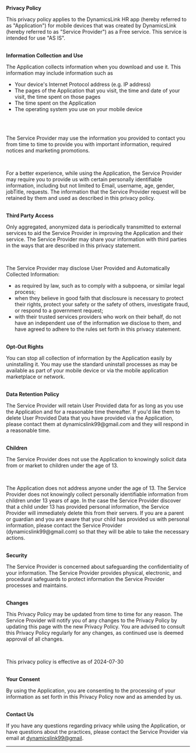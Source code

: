  

<body>
    <strong>Privacy Policy</strong>
    <p>This privacy policy applies to the DynamicsLink HR app (hereby referred to as "Application") for mobile devices
        that was created by DynamicsLink (hereby referred to as "Service Provider") as a Free service. This service is
        intended for use "AS IS".</p><br><strong>Information Collection and Use</strong>
    <p>The Application collects information when you download and use it. This information may include information such
        as</p>
    <ul>
        <li>Your device's Internet Protocol address (e.g. IP address)</li>
        <li>The pages of the Application that you visit, the time and date of your visit, the time spent on those pages
        </li>
        <li>The time spent on the Application</li>
        <li>The operating system you use on your mobile device</li>
    </ul>
    <p></p><br>
    <p style="display: none;">The Application does not gather precise information about the location of your mobile
        device.</p>
    <div style="display: none;">
        <p>The Application collects your device's location, which helps the Service Provider determine your approximate
            geographical location and make use of in below ways:</p>
        <ul>
            <li>Geolocation Services: The Service Provider utilizes location data to provide features such as
                personalized content, relevant recommendations, and location-based services.</li>
            <li>Analytics and Improvements: Aggregated and anonymized location data helps the Service Provider to
                analyze user behavior, identify trends, and improve the overall performance and functionality of the
                Application.</li>
            <li>Third-Party Services: Periodically, the Service Provider may transmit anonymized location data to
                external services. These services assist them in enhancing the Application and optimizing their
                offerings.</li>
        </ul>
    </div><br>
    <p>The Service Provider may use the information you provided to contact you from time to time to provide you with
        important information, required notices and marketing promotions.</p><br>
    <p>For a better experience, while using the Application, the Service Provider may require you to provide us with
        certain personally identifiable information, including but not limited to Email, username, age, gender,
        jobTitle, requests. The information that the Service Provider request will be retained by them and used as
        described in this privacy policy.</p><br><strong>Third Party Access</strong>
    <p>Only aggregated, anonymized data is periodically transmitted to external services to aid the Service Provider in
        improving the Application and their service. The Service Provider may share your information with third parties
        in the ways that are described in this privacy statement.</p>
    </div><br>
    <p>The Service Provider may disclose User Provided and Automatically Collected Information:</p>
    <ul>
        <li>as required by law, such as to comply with a subpoena, or similar legal process;</li>
        <li>when they believe in good faith that disclosure is necessary to protect their rights, protect your safety or
            the safety of others, investigate fraud, or respond to a government request;</li>
        <li>with their trusted services providers who work on their behalf, do not have an independent use of the
            information we disclose to them, and have agreed to adhere to the rules set forth in this privacy statement.
        </li>
    </ul>
    <p></p><br><strong>Opt-Out Rights</strong>
    <p>You can stop all collection of information by the Application easily by uninstalling it. You may use the standard
        uninstall processes as may be available as part of your mobile device or via the mobile application marketplace
        or network.</p><br><strong>Data Retention Policy</strong>
    <p>The Service Provider will retain User Provided data for as long as you use the Application and for a reasonable
        time thereafter. If you'd like them to delete User Provided Data that you have provided via the Application,
        please contact them at dynamicslink99@gmail.com and they will respond in a reasonable time.</p>
    <br><strong>Children</strong>
    <p>The Service Provider does not use the Application to knowingly solicit data from or market to children under the
        age of 13.</p>
    <div><br>
        <p>The Application does not address anyone under the age of 13. The Service Provider does not knowingly collect
            personally identifiable information from children under 13 years of age. In the case the Service Provider
            discover that a child under 13 has provided personal information, the Service Provider will immediately
            delete this from their servers. If you are a parent or guardian and you are aware that your child has
            provided us with personal information, please contact the Service Provider (dynamicslink99@gmail.com) so
            that they will be able to take the necessary actions.</p>
    </div><!----><br><strong>Security</strong>
    <p>The Service Provider is concerned about safeguarding the confidentiality of your information. The Service
        Provider provides physical, electronic, and procedural safeguards to protect information the Service Provider
        processes and maintains.</p><br><strong>Changes</strong>
    <p>This Privacy Policy may be updated from time to time for any reason. The Service Provider will notify you of any
        changes to the Privacy Policy by updating this page with the new Privacy Policy. You are advised to consult this
        Privacy Policy regularly for any changes, as continued use is deemed approval of all changes.</p><br>
    <p>This privacy policy is effective as of 2024-07-30</p><br><strong>Your Consent</strong>
    <p>By using the Application, you are consenting to the processing of your information as set forth in this Privacy
        Policy now and as amended by us.</p><br><strong>Contact Us</strong>
    <p>If you have any questions regarding privacy while using the Application, or have questions about the practices,
        please contact the Service Provider via email at <a href="mailto:dynamicslink99@gmail">dynamicslink99@gmail</a>.
    </p>
    <hr>

</body>

</html>
